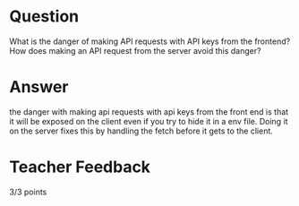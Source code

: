 # Question

What is the danger of making API requests with API keys from the frontend? How does making an API request from the server avoid this danger?

# Answer

the danger with making api requests with api keys from the front end is that it will be exposed on the client even if you try to hide it in a env file. Doing it on the server fixes this by handling the fetch before it gets to the client.

# Teacher Feedback

3/3 points
